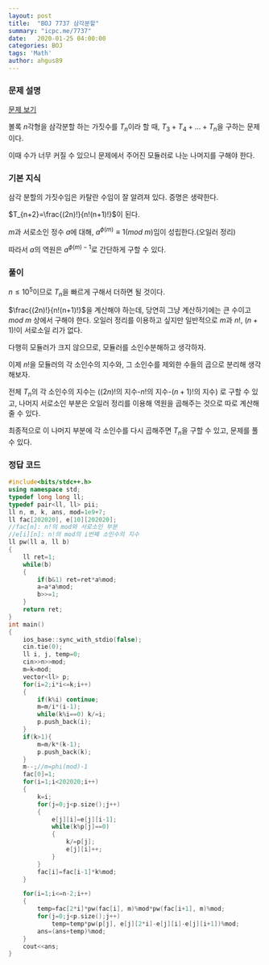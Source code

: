 ```yaml
---
layout: post
title:  "BOJ 7737 삼각분할"
summary: "icpc.me/7737"
date:   2020-01-25 04:00:00
categories: BOJ
tags: 'Math'
author: ahgus89
---
```


### 문제 설명
[문제 보기](http://icpc.me/7737)

볼록 $n$각형을 삼각분할 하는 가짓수를 $T_n$이라 할 때, $T_3+T_4+...+T_n$을 구하는 문제이다.

이때 수가 너무 커질 수 있으니 문제에서 주어진 모듈러로 나눈 나머지를 구해야 한다.

### 기본 지식
삼각 분할의 가짓수임은 카탈란 수임이 잘 알려져 있다. 증명은 생략한다.

$T_{n+2}=\frac{(2n)!}{n!(n+1)!}$이 된다.

$m$과 서로소인 정수 $a$에 대해, $a^{\phi(m)} \equiv 1 (mod$ $m)$임이 성립한다.(오일러 정리)

따라서 $a$의 역원은 $a^{\phi(m)-1}$로 간단하게 구할 수 있다.

### 풀이
$n\leq 10^5$이므로 $T_n$을 빠르게 구해서 더하면 될 것이다.

$\frac{(2n)!}{n!(n+1)!}$을 계산해야 하는데, 당연히 그냥 계산하기에는 큰 수이고 $mod$ $m$ 상에서 구해야 한다. 오일러 정리를 이용하고 싶지만 일반적으로 $m$과 $n!$, $(n+1)!$이 서로소일 리가 없다.

다행히 모듈러가 크지 않으므로, 모듈러를 소인수분해하고 생각하자.

이제 $n!$을 모듈러의 각 소인수의 지수와, 그 소인수를 제외한 수들의 곱으로 분리해 생각해보자.

전체 $T_n$의 각 소인수의 지수는 ($(2n)!$의 지수-$n!$의 지수-$(n+1)!$의 지수) 로 구할 수 있고, 나머지 서로소인 부분은 오일러 정리를 이용해 역원을 곱해주는 것으로 따로 계산해줄 수 있다. 

최종적으로 이 나머지 부분에 각 소인수를 다시 곱해주면 $T_n$을 구할 수 있고, 문제를 풀 수 있다.


### 정답 코드

```cpp
#include<bits/stdc++.h>
using namespace std;
typedef long long ll;
typedef pair<ll, ll> pii;
ll n, m, k, ans, mod=1e9+7;
ll fac[202020], e[10][202020];
//fac[n]: n!의 mod와 서로소인 부분
//e[i][n]: n!의 mod의 i번째 소인수의 지수
ll pw(ll a, ll b)
{
	ll ret=1;
	while(b)
	{
		if(b&1) ret=ret*a%mod;
		a=a*a%mod;
		b>>=1;
	}
	return ret;
}
int main()
{
	ios_base::sync_with_stdio(false);
	cin.tie(0);
	ll i, j, temp=0;
	cin>>n>>mod;
	m=k=mod;
	vector<ll> p;
	for(i=2;i*i<=k;i++)
	{
		if(k%i) continue;
		m=m/i*(i-1);
		while(k%i==0) k/=i;
		p.push_back(i);
	}
	if(k>1){
		m=m/k*(k-1);
		p.push_back(k);
	}
	m--;//m=phi(mod)-1
	fac[0]=1;
	for(i=1;i<202020;i++)
	{
		k=i;
		for(j=0;j<p.size();j++)
		{
			e[j][i]=e[j][i-1];
			while(k%p[j]==0)
			{
				k/=p[j];
				e[j][i]++;
			}
		}
		fac[i]=fac[i-1]*k%mod;
	}

	for(i=1;i<=n-2;i++)
	{
		temp=fac[2*i]*pw(fac[i], m)%mod*pw(fac[i+1], m)%mod;
		for(j=0;j<p.size();j++)
			temp=temp*pw(p[j], e[j][2*i]-e[j][i]-e[j][i+1])%mod;
		ans=(ans+temp)%mod;
	}
	cout<<ans;
}
```
